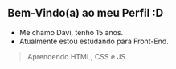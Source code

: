 ## Bem-Vindo(a) ao meu Perfil :D

- Me chamo Davi, tenho 15 anos.
- Atualmente estou estudando para Front-End.
 > Aprendendo HTML, CSS e JS.
